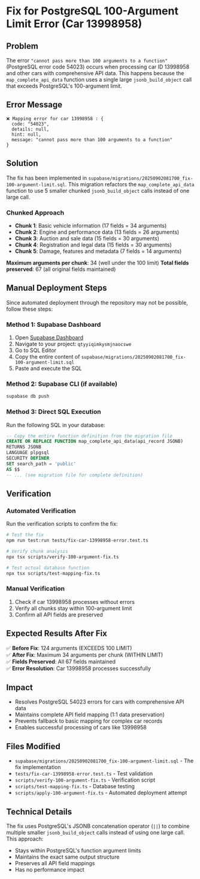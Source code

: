 # Fix for PostgreSQL 100-Argument Limit Error (Car 13998958)

## Problem
The error `"cannot pass more than 100 arguments to a function"` (PostgreSQL error code 54023) occurs when processing car ID 13998958 and other cars with comprehensive API data. This happens because the `map_complete_api_data` function uses a single large `jsonb_build_object` call that exceeds PostgreSQL's 100-argument limit.

## Error Message
```
❌ Mapping error for car 13998958 : {
  code: "54023",
  details: null,
  hint: null,
  message: "cannot pass more than 100 arguments to a function"
}
```

## Solution
The fix has been implemented in `supabase/migrations/20250902081700_fix-100-argument-limit.sql`. This migration refactors the `map_complete_api_data` function to use 5 smaller chunked `jsonb_build_object` calls instead of one large call.

### Chunked Approach
- **Chunk 1**: Basic vehicle information (17 fields = 34 arguments)
- **Chunk 2**: Engine and performance data (13 fields = 26 arguments)  
- **Chunk 3**: Auction and sale data (15 fields = 30 arguments)
- **Chunk 4**: Registration and legal data (15 fields = 30 arguments)
- **Chunk 5**: Damage, features and metadata (7 fields = 14 arguments)

**Maximum arguments per chunk**: 34 (well under the 100 limit)
**Total fields preserved**: 67 (all original fields maintained)

## Manual Deployment Steps

Since automated deployment through the repository may not be possible, follow these steps:

### Method 1: Supabase Dashboard
1. Open [Supabase Dashboard](https://supabase.com/dashboard)
2. Navigate to your project: `qtyyiqimkysmjnaocswe`
3. Go to SQL Editor
4. Copy the entire content of `supabase/migrations/20250902081700_fix-100-argument-limit.sql`
5. Paste and execute the SQL

### Method 2: Supabase CLI (if available)
```bash
supabase db push
```

### Method 3: Direct SQL Execution
Run the following SQL in your database:

```sql
-- Copy the entire function definition from the migration file
CREATE OR REPLACE FUNCTION map_complete_api_data(api_record JSONB)
RETURNS JSONB
LANGUAGE plpgsql
SECURITY DEFINER
SET search_path = 'public'
AS $$
-- ... (see migration file for complete definition)
```

## Verification

### Automated Verification
Run the verification scripts to confirm the fix:

```bash
# Test the fix
npm run test:run tests/fix-car-13998958-error.test.ts

# Verify chunk analysis
npx tsx scripts/verify-100-argument-fix.ts

# Test actual database function
npx tsx scripts/test-mapping-fix.ts
```

### Manual Verification
1. Check if car 13998958 processes without errors
2. Verify all chunks stay within 100-argument limit
3. Confirm all API fields are preserved

## Expected Results After Fix

✅ **Before Fix**: 124 arguments (EXCEEDS 100 LIMIT)  
✅ **After Fix**: Maximum 34 arguments per chunk (WITHIN LIMIT)  
✅ **Fields Preserved**: All 67 fields maintained  
✅ **Error Resolution**: Car 13998958 processes successfully  

## Impact
- Resolves PostgreSQL 54023 errors for cars with comprehensive API data
- Maintains complete API field mapping (1:1 data preservation)
- Prevents fallback to basic mapping for complex car records
- Enables successful processing of cars like 13998958

## Files Modified
- `supabase/migrations/20250902081700_fix-100-argument-limit.sql` - The fix implementation
- `tests/fix-car-13998958-error.test.ts` - Test validation
- `scripts/verify-100-argument-fix.ts` - Verification script
- `scripts/test-mapping-fix.ts` - Database testing
- `scripts/apply-100-argument-fix.ts` - Automated deployment attempt

## Technical Details
The fix uses PostgreSQL's JSONB concatenation operator (`||`) to combine multiple smaller `jsonb_build_object` calls instead of using one large call. This approach:
- Stays within PostgreSQL's function argument limits
- Maintains the exact same output structure
- Preserves all API field mappings
- Has no performance impact